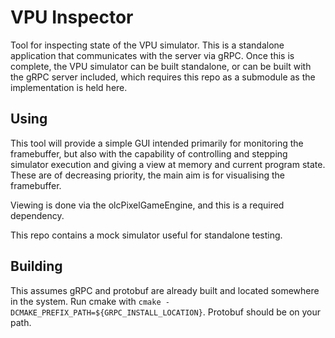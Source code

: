 # VPU Inspector

Tool for inspecting state of the VPU simulator. This is a standalone application that communicates with the server via gRPC. Once this is complete, the VPU simulator can be built standalone, or can be built with the gRPC server included, which requires this repo as a submodule as the implementation is held here.

## Using

This tool will provide a simple GUI intended primarily for monitoring the framebuffer, but also with the capability of controlling and stepping simulator execution and giving a view at memory and current program state. These are of decreasing priority, the main aim is for visualising the framebuffer.

Viewing is done via the olcPixelGameEngine, and this is a required dependency.

This repo contains a mock simulator useful for standalone testing.

## Building

This assumes gRPC and protobuf are already built and located somewhere in the system. Run cmake with `cmake -DCMAKE_PREFIX_PATH=${GRPC_INSTALL_LOCATION}`. Protobuf should be on your path.

